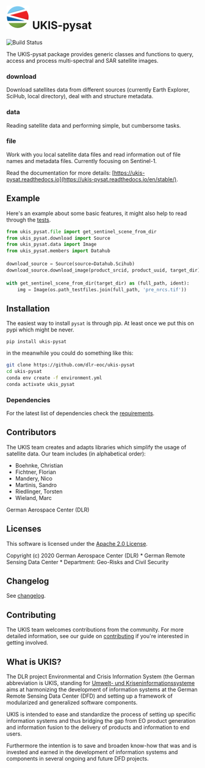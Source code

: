 [![UKIS](docs/ukis-logo.png)](https://www.dlr.de/eoc/en/desktopdefault.aspx/tabid-5413/10560_read-21914/) UKIS-pysat
==============
![Build Status](https://github.com/dlr-eoc/ukis-pysat/workflows/unittest/badge.svg)

The UKIS-pysat package provides generic classes and functions to query, access and process multi-spectral and SAR satellite images.

### download
Download satellites data from different sources (currently Earth Explorer, SciHub, local directory), deal with and structure metadata.


### data
Reading satellite data and performing simple, but cumbersome tasks.


### file
Work with you local satellite data files and read information out of file names and metadata files. Currently focusing on Sentinel-1.


Read the documentation for more details: [https://ukis-pysat.readthedocs.io](https://ukis-pysat.readthedocs.io/en/stable/).

## Example
Here's an example about some basic features, it might also help to read through the [tests](tests).
````python
from ukis_pysat.file import get_sentinel_scene_from_dir
from ukis_pysat.download import Source
from ukis_pysat.data import Image
from ukis_pysat.members import Datahub

download_source = Source(source=Datahub.Scihub)
download_source.download_image(product_srcid, product_uuid, target_dir)

with get_sentinel_scene_from_dir(target_dir) as (full_path, ident):
    img = Image(os.path_testfiles.join(full_path, 'pre_nrcs.tif'))
````


## Installation
The easiest way to install `pysat` is through pip. At least once we put this on pypi which might be never.
```shell
pip install ukis-pysat
```

in the meanwhile you could do something like this:
```bash
git clone https://github.com/dlr-eoc/ukis-pysat
cd ukis-pysat
conda env create -f environment.yml
conda activate ukis_pysat
```

### Dependencies
For the latest list of dependencies check the [requirements](setup.py:12).


## Contributors
The UKIS team creates and adapts libraries which simplify the usage of satellite data. Our team includes (in alphabetical order):
* Boehnke, Christian
* Fichtner, Florian
* Mandery, Nico
* Martinis, Sandro
* Riedlinger, Torsten
* Wieland, Marc

German Aerospace Center (DLR)

## Licenses
This software is licensed under the [Apache 2.0 License](LICENSE).

Copyright (c) 2020 German Aerospace Center (DLR) * German Remote Sensing Data Center * Department: Geo-Risks and Civil Security

## Changelog
See [changelog](CHANGELOG.rst).

## Contributing
The UKIS team welcomes contributions from the community.
For more detailed information, see our guide on [contributing](CONTRIBUTING.md) if you're interested in getting involved.

## What is UKIS?
The DLR project Environmental and Crisis Information System (the German abbreviation is UKIS, standing for [Umwelt- und Kriseninformationssysteme](https://www.dlr.de/eoc/en/desktopdefault.aspx/tabid-5413/10560_read-21914/) aims at harmonizing the development of information systems at the German Remote Sensing Data Center (DFD) and setting up a framework of modularized and generalized software components.

UKIS is intended to ease and standardize the process of setting up specific information systems and thus bridging the gap from EO product generation and information fusion to the delivery of products and information to end users.

Furthermore the intention is to save and broaden know-how that was and is invested and earned in the development of information systems and components in several ongoing and future DFD projects.
